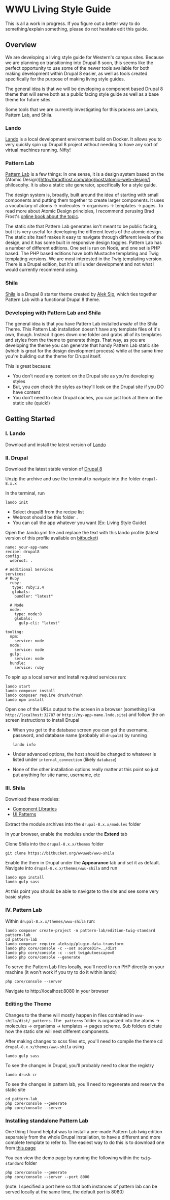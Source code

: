 # WWU Living Style Guide
This is all a work in progress. If you figure out a better way to do something/explain something, please do not hesitate edit this guide.

## Overview
We are developing a living style guide for Western's campus sites. Because we are planning on transitioning into Drupal 8 soon, this seems like the perfect opportunity to use some of the newer tools available for both making development within Drupal 8 easier, as well as tools created specifically for the purpose of making living style guides.

The general idea is that we will be developing a component based Drupal 8 theme that will serve both as a public facing style guide as well as a base theme for future sites.

Some tools that we are currently investigating for this process are Lando, Pattern Lab, and Shila.

### Lando
[Lando](https://docs.devwithlando.io/) is a local development environment build on Docker. It allows you to very quickly spin up Drupal 8 project without needing to have any sort of virtual machines running. Nifty!

### Pattern Lab
[Pattern Lab](http://patternlab.io/) is a few things: In one sense, it is a design system based on the (Atomic Design)[http://bradfrost.com/blog/post/atomic-web-design/] philosophy. It is also a static site generator, specifically for a style guide.

The design system is, broadly, built around the idea of starting with small components and putting them together to create larger components. It uses a vocabulary of atoms -> molecules -> organisms -> templates -> pages. To read more about Atomic Design principles, I recommend perusing Brad Frost's [online book about the topic](http://atomicdesign.bradfrost.com/).

The static site that Pattern Lab generates isn't meant to be public facing, but it is very useful for developing the different levels of the atomic design. The static site itself makes it easy to navigate through different levels of the design, and it has some built in responsive design toggles. Pattern Lab has a number of different editions. One set is run on Node, and one set is PHP based. The PHP based editions have both Mustache templating and Twig templating versions. We are most interested in the Twig templating version. There is a Drupal edition, but it's still under development and not what I would currently recommend using.

### Shila
[Shila](https://github.com/aleksip/shila-drupal-theme) is a Drupal 8 starter theme created by [Alek Sip](https://www.aleksip.net/projects), which ties together Pattern Lab with a functional Drupal 8 theme.

### Developing with Pattern Lab and Shila
The general idea is that you have Pattern Lab installed *inside* of the Shila Theme. This Pattern Lab installation doesn't have any template files of it's own, though. Instead it goes down one folder and grabs all of its templates and styles from the theme to generate things. That way, as you are developing the theme you can generate that handy Pattern Lab static site (which is great for the design development process) while at the same time you're building out the theme for Drupal itself.

This is great because:
* You don't need any content on the Drupal site as you're developing styles
* But, you *can* check the styles as they'll look on the Drupal site if you DO have content
* You don't need to clear Drupal caches, you can just look at them on the static site (quick!)

## Getting Started

### I. Lando
Download and install the latest version of [Lando](https://github.com/lando/lando/releases)

### II. Drupal
Download the latest stable version of [Drupal 8](https://www.drupal.org/download)

Unzip the archive and use the terminal to navigate into the folder `drupal-8.x.x`

In the terminal, run

    lando init

  * Select drupal8 from the recipe list
  * Webroot should be this folder `.`
  * You can call the app whatever you want (Ex: Living Style Guide)

Open the .lando.yml file and replace the text with this lando profile (latest version of this profile available on [bitbucket](https://bitbucket.org/wwuweb/lando-profiles/src/223427927f65eba5c4a628f55909e8645e22e990/.lando.yml-shila?at=master&fileviewer=file-view-default))

    name: your-app-name
    recipe: drupal8
    config:
      webroot: .

    # Additional Services
    services:
    # Ruby
      ruby:
       type: ruby:2.4
       globals:
        bundler: "latest"

      # Node
      node:
        type: node:8
        globals:
          gulp-cli: "latest"

    tooling:
      npm:
        service: node
      node:
        service: node
      gulp:
        service: node
      bundle:
        service: ruby

To spin up a local server and install required services run:

    lando start
    lando composer install
    lando composer require drush/drush
    lando npm install

Open one of the URLs output to the screen in a browser (something like `http://localhost:32787` or `http://my-app-name.lndo.site`) and follow the on screen instructions to install Drupal

  * When you get to the database screen you can get the username, password, and database name (probably all `drupal8`) by running

        lando info

  * Under advanced options, the host should be changed to whatever is listed under `internal_connection` (likely `database`)
  * None of the other installation options really matter at this point so just put anything for site name, username, etc

### III. Shila
Download these modules:

  * [Component Libraries](https://www.drupal.org/project/components)
  * [UI Patterns](https://www.drupal.org/project/ui_patterns)

Extract the module archives into the `drupal-8.x.x/modules` folder

In your browser, enable the modules under the **Extend** tab

Clone Shila into the `drupal-8.x.x/themes` folder

    git clone https://bitbucket.org/wwuweb/wwu-shila

Enable the them in Drupal under the **Appearance** tab and set it as default. Navigate into `drupal-8.x.x/themes/wwu-shila` and run

    lando npm install
    lando gulp sass    

At this point you should be able to navigate to the site and see some very basic styles

### IV. Pattern Lab
Within `drupal-8.x.x/themes/wwu-shila` run:

    lando composer create-project -n pattern-lab/edition-twig-standard pattern-lab
    cd pattern-lab
    lando composer require aleksip/plugin-data-transform
    lando php core/console -c --set sourceDir=../dist
    lando php core/console -c --set twigAutoescape=0
    lando php core/console --generate

To serve the Pattern Lab files locally, you'll need to run PHP directly on your machine (it won't work if you try to do it within lando)

    php core/console --server

Navigate to http://localhost:8080 in your browser

### Editing the Theme
Changes to the theme will mostly happen in files contained in `wwu-shila/dist/_patterns`. The `_patterns` folder is organized into the atoms -> molecules -> organisms -> templates -> pages scheme. Sub folders dictate how the static site will nest different components.

After making changes to scss files etc, you'll need to compile the theme  cd `drupal-8.x.x/themes/wwu-shila` using

    lando gulp sass

To see the changes in Drupal, you'll probably need to clear the registry

    lando drush cr

To see the changes in pattern lab, you'll need to regenerate and reserve the static site

    cd pattern-lab
    php core/console --generate
    php core/console --server


### Installing standalone Pattern Lab
One thing I found helpful was to install a pre-made Pattern Lab twig edition separately from the whole Drupal installation, to have a different and more complete template to refer to. The easiest way to do this is to download one from [this page](https://github.com/pattern-lab/edition-php-twig-standard/releases)

You can view the demo page by running the following within the `twig-standard` folder

    php core/console --generate
    php core/console --server --port 8000

(note: I specified a port here so that both instances of pattern lab can be served locally at the same time, the default port is 8080)
